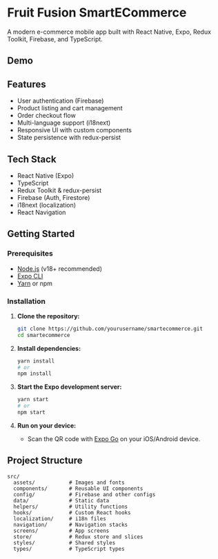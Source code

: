 # Fruit Fusion SmartECommerce

A modern e-commerce mobile app built with React Native, Expo, Redux Toolkit, Firebase, and TypeScript.

## Demo

## Features

- User authentication (Firebase)
- Product listing and cart management
- Order checkout flow
- Multi-language support (i18next)
- Responsive UI with custom components
- State persistence with redux-persist

## Tech Stack

- React Native (Expo)
- TypeScript
- Redux Toolkit & redux-persist
- Firebase (Auth, Firestore)
- i18next (localization)
- React Navigation

## Getting Started

### Prerequisites

- [Node.js](https://nodejs.org/) (v18+ recommended)
- [Expo CLI](https://docs.expo.dev/get-started/installation/)
- [Yarn](https://classic.yarnpkg.com/lang/en/) or npm

### Installation

1. **Clone the repository:**

   ```sh
   git clone https://github.com/yourusername/smartecommerce.git
   cd smartecommerce
   ```

2. **Install dependencies:**

   ```sh
   yarn install
   # or
   npm install
   ```

3. **Start the Expo development server:**

   ```sh
   yarn start
   # or
   npm start
   ```

4. **Run on your device:**
   - Scan the QR code with [Expo Go](https://expo.dev/client) on your iOS/Android device.

## Project Structure

```
src/
  assets/           # Images and fonts
  components/       # Reusable UI components
  config/           # Firebase and other configs
  data/             # Static data
  helpers/          # Utility functions
  hooks/            # Custom React hooks
  localization/     # i18n files
  navigation/       # Navigation stacks
  screens/          # App screens
  store/            # Redux store and slices
  styles/           # Shared styles
  types/            # TypeScript types
```
